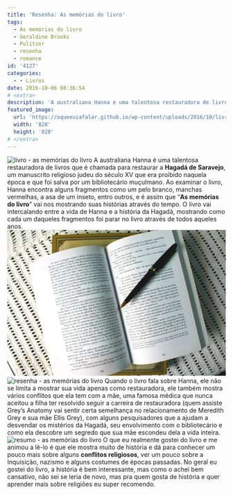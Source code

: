 ```yaml
---
title: 'Resenha: As memórias do livro'
tags:
  - As memórias do livro
  - Geraldine Brooks
  - Pulitzer
  - resenha
  - romance
id: '4127'
categories:
  - - Livros
date: 2016-10-06 08:36:54
# <extra>
description: 'A australiana Hanna é uma talentosa restauradora de livros que é chamada para restaurar a Hagadá de Saravejo, um manuscrito religioso judeu do século XV que era proibido naquela época e que foi salva por um bibliotecário muçulmano. Ao examinar o livro, Hanna encontra alguns fragmentos como um pelo branco, manchas vermelhas, a asa de um inseto, entro outros, e é assim que “As memórias do livro” vai nos mostrando suas histórias através do tempo. O livro vai intercalando entre a vida de Hanna e a história da Hagadá, mostrando como cada um daqueles fragmentos foi parar no livro através de todos aqueles anos. Quando o livro fala sobre Hanna, ele não se limita a mostrar sua vida apenas como restauradora, ele também mostra vários conflitos que ela tem com a mãe, uma famosa médica que nunca aceitou a filha &hellip;'
featured_image: 
  url: 'https://oqueeuiafalar.github.io/wp-content/uploads/2016/10/livro-As-memórias-do-livro-resumo.jpg'
  width: '828'
  height: '828'
# </extra>
---
```


![livro - as memórias do livro ](/wp-content/uploads/2016/10/livro-As-memórias-do-livro-resumo.jpg) A australiana Hanna é uma talentosa restauradora de livros que é chamada para restaurar a **Hagadá de Saravejo**, um manuscrito religioso judeu do século XV que era proibido naquela época e que foi salva por um bibliotecário muçulmano. Ao examinar o livro, Hanna encontra alguns fragmentos como um pelo branco, manchas vermelhas, a asa de um inseto, entro outros, e é assim que “**As memórias do livro**” vai nos mostrando suas histórias através do tempo. O livro vai intercalando entre a vida de Hanna e a história da Hagadá, mostrando como cada um daqueles fragmentos foi parar no livro através de todos aqueles anos. ![resenha do livro - as memórias do livro](/wp-content/uploads/2016/10/páginas-do-livro-as-memórias-do-livro.jpg) ![resenha - as memórias do livro](/wp-content/uploads/2016/10/contra-capa-do-livrio-as-memórias-do-livro.jpg) Quando o livro fala sobre Hanna, ele não se limita a mostrar sua vida apenas como restauradora, ele também mostra vários conflitos que ela tem com a mãe, uma famosa médica que nunca aceitou a filha ter resolvido seguir a carreira de restauradora (quem assiste Grey’s Anatomy vai sentir certa semelhança no relacionamento de Meredith Grey e sua mãe Ellis Grey), com alguns pesquisadores que a ajudam a desvendar os mistérios da Hagadá, seu envolvimento com o bibliotecário e como ela descobre um segredo que sua mãe escondeu dela a vida inteira. ![resumo - as memórias do livro](/wp-content/uploads/2016/10/capa-do-livro-as-memórias-do-livro.jpg) O que eu realmente gostei do livro e me animou a lê-lo é que ele mostra muito de história e dá para conhecer um pouco mais sobre alguns **conflitos religiosos**, ver um pouco sobre a Inquisição, nazismo e alguns costumes de épocas passadas. No geral eu gostei do livro, a história é bem interessante, mas como o achei bem cansativo, não sei se leria de novo, mas pra quem gosta de história e quer aprender mais sobre religiões eu super recomendo.
